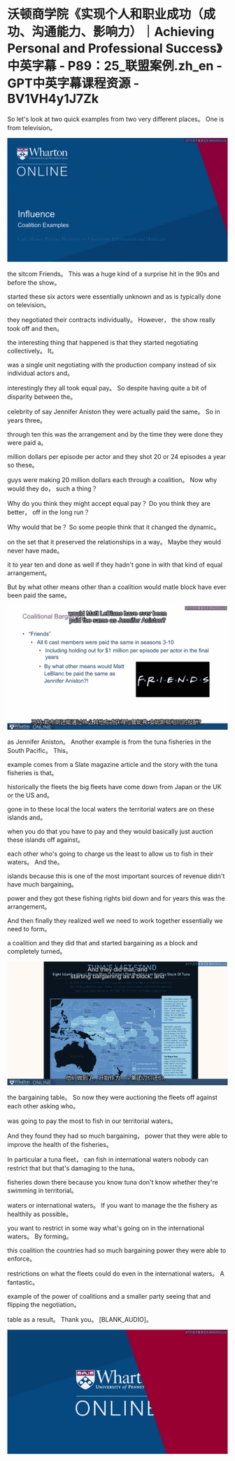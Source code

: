 # 沃顿商学院《实现个人和职业成功（成功、沟通能力、影响力）｜Achieving Personal and Professional Success》中英字幕 - P89：25_联盟案例.zh_en - GPT中英字幕课程资源 - BV1VH4y1J7Zk

 So let's look at two quick examples from two very different places。 One is from television。



![](img/f8579e68a49fe14006d1db5b7c265a2a_1.png)

 the sitcom Friends。 This was a huge kind of a surprise hit in the 90s and before the show。

 started these six actors were essentially unknown and as is typically done on television。

 they negotiated their contracts individually。 However， the show really took off and then。

 the interesting thing that happened is that they started negotiating collectively。 It。

 was a single unit negotiating with the production company instead of six individual actors and。

 interestingly they all took equal pay。 So despite having quite a bit of disparity between the。

 celebrity of say Jennifer Aniston they were actually paid the same。 So in years three。

 through ten this was the arrangement and by the time they were done they were paid a。

 million dollars per episode per actor and they shot 20 or 24 episodes a year so these。

 guys were making 20 million dollars each through a coalition。 Now why would they do， such a thing？

 Why do you think they might accept equal pay？ Do you think they are better， off in the long run？

 Why would that be？ So some people think that it changed the dynamic。

 on the set that it preserved the relationships in a way。 Maybe they would never have made。

 it to year ten and done as well if they hadn't gone in with that kind of equal arrangement。

 But by what other means other than a coalition would matle block have ever been paid the same。



![](img/f8579e68a49fe14006d1db5b7c265a2a_3.png)

 as Jennifer Aniston。 Another example is from the tuna fisheries in the South Pacific。 This。

 example comes from a Slate magazine article and the story with the tuna fisheries is that。

 historically the fleets the big fleets have come down from Japan or the UK or the US and。

 gone in to these local the local waters the territorial waters are on these islands and。

 when you do that you have to pay and they would basically just auction these islands off against。

 each other who's going to charge us the least to allow us to fish in their waters。 And the。

 islands because this is one of the most important sources of revenue didn't have much bargaining。

 power and they got these fishing rights bid down and for years this was the arrangement。

 And then finally they realized well we need to work together essentially we need to form。

 a coalition and they did that and started bargaining as a block and completely turned。



![](img/f8579e68a49fe14006d1db5b7c265a2a_5.png)

 the bargaining table。 So now they were auctioning the fleets off against each other asking who。

 was going to pay the most to fish in our territorial waters。

 And they found they had so much bargaining， power that they were able to improve the health of the fisheries。

 In particular a tuna fleet， can fish in international waters nobody can restrict that but that's damaging to the tuna。

 fisheries down there because you know tuna don't know whether they're swimming in territorial。

 waters or international waters。 If you want to manage the the fishery as healthily as possible。

 you want to restrict in some way what's going on in the international waters。 By forming。

 this coalition the countries had so much bargaining power they were able to enforce。

 restrictions on what the fleets could do even in the international waters。 A fantastic。

 example of the power of coalitions and a smaller party seeing that and flipping the negotiation。

 table as a result。 Thank you。 [BLANK_AUDIO]。

![](img/f8579e68a49fe14006d1db5b7c265a2a_7.png)